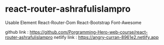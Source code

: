 # react-router-ashrafulislampro

Usable Element 
React-Router-Dom
React-Bootstrap
Font-Awesome

github link : https://github.com/Porgramming-Hero-web-course/react-router-ashrafulislampro
netlify link : https://angry-curran-8961e2.netlify.app